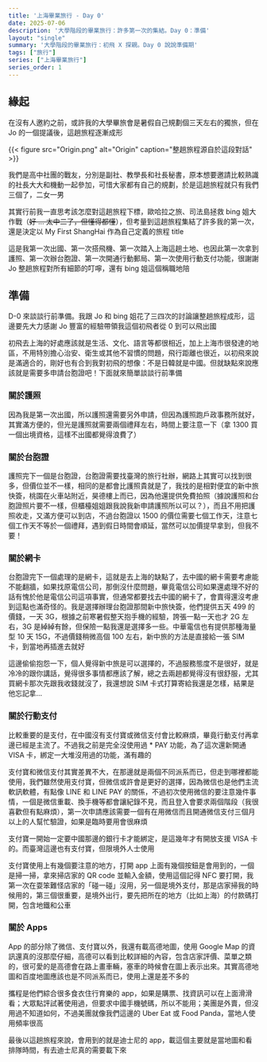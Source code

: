 ```yaml
---
title: '上海畢業旅行 - Day 0'
date: 2025-07-06
description: '大學階段的畢業旅行：許多第一次的集結。Day 0：準備'
layout: "single"
summary: '大學階段的畢業旅行：初飛 X 探親。Day 0 說說準備期'
tags: ["旅行"]
series: ["上海畢業旅行"]
series_order: 1
---
```


## 緣起

在沒有人邀約之前，或許我的大學畢旅會是暑假自己規劃個三天左右的獨旅，但在 Jo 的一個提議後，這趟旅程逐漸成形

{{< figure
    src="Origin.png"
    alt="Origin"
    caption="整趟旅程源自於這段對話"
    >}}

我們是高中社團的戰友，分別是副社、教學長和社長秘書，原本想要邀請比較熟識的社長大大和機動一起參加，可惜大家都有自己的規劃，於是這趟旅程就只有我們三個了，二女一男

其實行前我一直思考該怎麼對這趟旅程下標，歐哈拉之旅、司法島拯救 bing 姐大作戰（~~好 ... 太中二了，但懂得都懂~~），但考量到這趟旅程集結了許多我的第一次，還是決定以 My First ShangHai 作為自己定義的旅程 title

這是我第一次出國、第一次搭飛機、第一次踏入上海這趟土地、也因此第一次拿到護照、第一次辦台胞證、第一次開通行動郵局、第一次使用行動支付功能，很謝謝 Jo 整趟旅程對所有細節的叮嚀，還有 bing 姐這個稱職地陪

## 準備

D-0 來談談行前準備。我跟 Jo 和 bing 姐花了三四次的討論讓整趟旅程成形，這邊要先大力感謝 Jo 豐富的經驗帶領我這個初飛者從 0 到可以飛出國

初飛去上海的好處應該就是生活、文化、語言等都很相近，加上上海市很發達的地區，不用特別擔心治安、衛生或其他不習慣的問題，飛行距離也很近，以初飛來說是滿適合的，剛好也有合到我對初飛的想像：不是日韓就是中國。但就缺點來說應該就是需要多申請台胞證吧！下面就來簡單談談行前準備

### 關於護照

因為我是第一次出國，所以護照還需要另外申請，但因為護照跑戶政事務所就好，其實滿方便的，但光是護照就需要兩個禮拜左右，時間上要注意一下（拿 1300 買一個出境資格，這樣不出國都覺得浪費了）

### 關於台胞證

護照完下一個是台胞證，台胞證需要找臺灣的旅行社辦，網路上其實可以找到很多，但價位並不一樣，相同的是都會比護照貴就是了，我找的是相對便宜的新中旅快簽，桃園在火車站附近，昊德樓上而已，因為他還提供免費拍照（據說護照和台胞證照片要不一樣，但櫃檯姐姐跟我說我新申請護照所以可以？），而且不用把護照收走，又滿方便可以到店，不過台胞證以 1500 的價位需要七個工作天，注意七個工作天不等於一個禮拜，遇到假日時間會順延，當然可以加價提早拿到，但我不要！

### 關於網卡

台胞證完下一個處理的是網卡，這就是去上海的缺點了，去中國的網卡需要考慮能不能翻牆，如果找原電信公司，那倒沒什麼問題，畢竟電信公司如果還處理不好的話有愧於他是電信公司這項事實，但通常都要找去中國的網卡了，會賣得還沒考慮到這點也滿奇怪的。我是選擇辦理台胞證那間新中旅快簽，他們提供五天 499 的價錢，一天 3G，根據之前寒暑假整天抱手機的經驗，誇張一點一天也才 2G 左右，3G 是綽綽有餘，但保險一點我還是選擇多一些。中華電信也有提供那種海量型 10 天 15G，不過價錢稍微高個 100 左右，新中旅的方法是直接給一張 SIM 卡，到當地再插進去就好

這邊偷偷抱怨一下，個人覺得新中旅是可以選擇的，不過服務態度不是很好，就是冷冷的跟你講話，覺得很多事情都應該了解，總之去兩趟都覺得沒有很舒服，尤其買網卡那次先跟我收錢就沒了，我還想說 SIM 卡式打算寄給我還是怎樣，結果是他忘記拿...

### 關於行動支付

比較重要的是支付，在中國沒有支付寶或微信支付會比較麻煩，畢竟行動支付再拿邊已經是主流了。不過我之前是完全沒使用過 * PAY 功能，為了這次還新開通 VISA 卡，綁定一大堆沒用過的功能，滿有趣的

支付寶和微信支付其實差異不大，在那邊就是兩個不同派系而已，但走到哪裡都能使用，我們雖然使用支付寶，但微信或許會是更好的選擇，因為微信也是他們主流軟訊軟體，有點像 LINE 和 LINE PAY 的關係，不過初次使用微信的要注意幾件事情，一個是微信重載、換手機等都會讓紀錄不見，而且登入會要求兩個階段（我很喜歡但有點麻煩），第一次申請應該需要一個有在用微信而且開通微信支付三個月以上的人幫忙驗證，如果是臨時要用會很麻煩

支付寶一開始一定要中國那邊的銀行卡才能綁定，是這幾年才有開放支援 VISA 卡的。而臺灣這邊也有支付寶，但限境外人士使用

支付寶使用上有幾個要注意的地方，打開 app 上面有幾個按鈕是會用到的，一個是掃一掃，拿來掃店家的 QR code 並輸入金額，使用這個記得 NFC 要打開，我第一次在耍笨難怪店家的「碰一碰」沒用，另一個是境外支付，那是店家掃我的時候用的，第三個很重要，是境外出行，要先把所在的地方（比如上海）的付款碼打開，包含地鐵和公車

### 關於 Apps

App 的部分除了微信、支付寶以外，我還有載高德地圖，使用 Google Map 的資訊還真的沒那麼仔細，高德可以看到比較詳細的內容，包含店家評價、菜單之類的，很可愛的是高德會在路上畫車輛，塞車的時候會在圖上表示出來。其實高德地圖和百度地圖應該也是不同派系而已，使用上還是差不多的

攜程是他們綜合很多食衣住行育樂的 app，如果是購票、找資訊可以在上面滑滑看；大眾點評試著使用過，但要求中國手機號碼，所以不能用；美團是外賣，但沒用過不知道如何，不過美團就像我們這邊的 Uber Eat 或 Food Panda，當地人使用頻率很高

最後以這趟旅程來說，會用到的就是迪士尼的 app，載這個主要就是當地圖和看排隊時間，有去迪士尼真的需要載下來